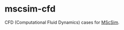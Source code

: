 # mscsim-cfd
CFD (Computational Fluid Dynamics) cases for [MScSim](https://github.com/marek-cel/mscsim).
